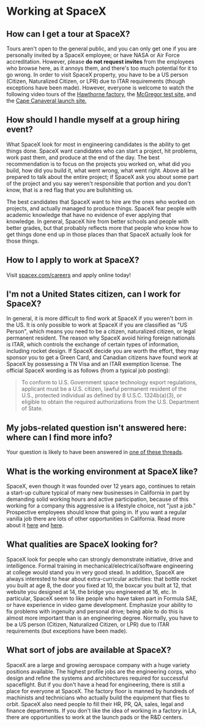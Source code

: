 # Working at SpaceX

## How can I get a tour at SpaceX?

Tours aren't open to the general public, and you can only get one if you are personally invited by a SpaceX employee; or have NASA or Air Force accreditation. However, please **do not request invites** from the employees who browse here, as it annoys them, and there's too much potential for it to go wrong. In order to visit SpaceX property, you have to be a US person (Citizen, Naturalized Citizen, or LPR) due to ITAR requirements (though exceptions have been made). However, everyone is welcome to watch the following video tours of the [Hawthorne factory](https://www.youtube.com/watch?v=TQ6tZtGrShg), the [McGregor test site,](https://www.youtube.com/watch?v=bdvv8qIl_WI) and the [Cape Canaveral launch site.](https://www.youtube.com/watch?v=_FlhbMraqxA)

## How should I handle myself at a group hiring event?

What SpaceX look for most in engineering candidates is the ability to get things done. SpaceX want candidates who can start a project, hit problems, work past them, and produce at the end of the day. The best recommendation is to focus on the projects you worked on, what did you build, how did you build it, what went wrong, what went right. Above all be prepared to talk about the entire project; if SpaceX ask you about some part of the project and you say weren't responsible that portion and you don't know, that is a red flag that you are bullshitting us.

The best candidates that SpaceX want to hire are the ones who worked on projects, and actually managed to produce things. SpaceX fear people with academic knowledge that have no evidence of ever applying that knowledge. In general, SpaceX hire from better schools and people with better grades, but that probably reflects more that people who know how to get things done end up in those places than that SpaceX actually look for those things.

## How to I apply to work at SpaceX?

Visit [spacex.com/careers](https://spacex.com/careers) and apply online today!

## I'm not a United States citizen, can I work for SpaceX?

In general, it is more difficult to find work at SpaceX if you weren't born in the US. It is only possible to work at SpaceX if you are classified as "US Person", which means you need to be a citizen, naturalized citizen, or legal permanent resident. The reason why SpaceX avoid hiring foreign nationals is ITAR, which controls the exchange of certain  types of information, including rocket design. If SpaceX decide you are worth the effort, they may sponsor you to get a Green Card, and Canadian citizens have found work at SpaceX by possessing a TN Visa and an ITAR exemption license. The official SpaceX wording is as follows (from a typical job posting):

> To conform to U.S. Government space technology export regulations, applicant must be a U.S. citizen, lawful permanent resident of the U.S., protected individual as defined by 8 U.S.C. 1324b(a)(3), or eligible to obtain the required authorizations from the U.S. Department of State.

## My jobs-related question isn't answered here: where can I find more info?

Your question is likely to have been answered in [one of these threads](https://redd.it/4hh200).

## What is the working environment at SpaceX like?

SpaceX, even though it was founded over 12 years ago, continues to retain a start-up culture typical of many new businesses in California in part by demanding solid working hours and active participation, because of this working for a company this aggressive is a lifestyle choice, not "just a job." Prospective employees should know that going in. If you want a regular vanilla job there are lots of other opportunities in California. Read more about it [here](http://redd.it/28haty/is_there_any_truth_to_the_idea_that_spacex_pays/) and [here](http://redd.it/25ixxq/is_spacex_working_environment_toxic/).

## What qualities are SpaceX looking for?

SpaceX look for people who can strongly demonstrate initiative, drive and intelligence. Formal training in mechanical/electrical/software engineering at college would stand you in very good stead. In addition, SpaceX are always interested to hear about extra-curricular activities: that bottle rocket you built at age 8, the door you fixed at 10, the boxcar you built at 12, that website you designed at 14, the bridge you engineered at 16, etc. In particular, SpaceX seem to like people who have taken part in Formula SAE, or have experience in video game development. Emphasize your ability to fix problems with ingenuity and personal drive; being able to do this is almost more important than is an engineering degree. Normally, you have to be a US person (Citizen, Naturalized Citizen, or LPR) due to ITAR requirements (but exceptions have been made).

## What sort of jobs are available at SpaceX?

SpaceX are a large and growing aerospace company with a huge variety positions  available. The highest profile jobs are the engineering corps, who design and refine the systems and architectures required for successful spaceflight. But if you don't have a head for engineering, there is still a place for everyone at SpaceX. The factory floor is manned by hundreds of machinists and technicians who actually build the equipment that flies to orbit. SpaceX also need people to fill their HR, PR, QA, sales, legal and finance departments. If you don't like the idea of working in a factory in LA, there are opportunities to work at the launch pads or the R&D centers.